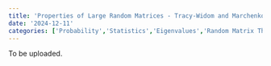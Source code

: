 ```yaml
---
title: 'Properties of Large Random Matrices - Tracy-Widom and Marchenko-Pastur'
date: '2024-12-11'
categories: ['Probability','Statistics','Eigenvalues','Random Matrix Theory']
---
```



To be uploaded.